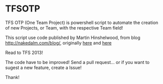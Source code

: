 # TFSOTP

TFS OTP (One Team Project) is powershell script to automate the creation of new Projects, or Team, with the respective Team field!

This script use code published by Martin Hinshelwood, from blog http://nakedalm.com/blog/, originally [here](http://nakedalm.com/powershell-tfs-2013-api-1-get-tfscollection-and-tfs-services/) and [here](http://nakedalm.com/powershell-tfs-2013-api-2-adding-to-a-globallist/)

Read to TFS 2013!

The code have to be improved! Send a pull request... or if you want to sugest a new feature, create a Issue!

Thank!
